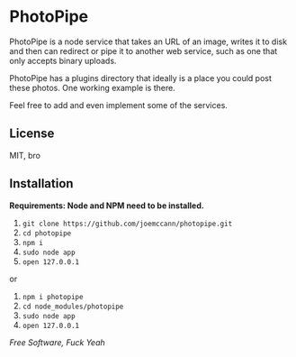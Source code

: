 PhotoPipe
=

PhotoPipe is a node service that takes an URL of an image, writes it to disk
and then can redirect or pipe it to another web service, such as one that
only accepts binary uploads.

PhotoPipe has a plugins directory that ideally is a place you could post these photos.  One working example is there.

Feel free to add and even implement some of the services.

License
-

MIT, bro


Installation
-

**Requirements:  Node and NPM need to be installed.**

1. `git clone https://github.com/joemccann/photopipe.git`
2. `cd photopipe`
3. `npm i`
4. `sudo node app`
5. `open 127.0.0.1`

or

1. `npm i photopipe`
2. `cd node_modules/photopipe`
3. `sudo node app`
4. `open 127.0.0.1`


*Free Software, Fuck Yeah*

